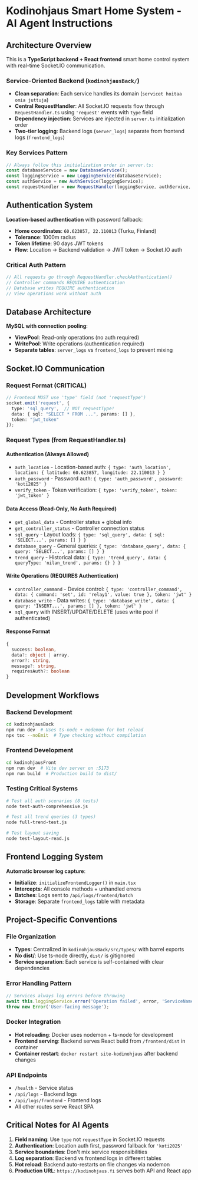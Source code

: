 # Kodinohjaus Smart Home System - AI Agent Instructions

## Architecture Overview

This is a **TypeScript backend + React frontend** smart home control system with real-time Socket.IO communication.

### Service-Oriented Backend (`kodinohjausBack/`)
- **Clean separation**: Each service handles its domain (`servicet hoitaa omia juttuja`)
- **Central RequestHandler**: All Socket.IO requests flow through `RequestHandler.ts` using `'request'` events with `type` field
- **Dependency injection**: Services are injected in `server.ts` initialization order
- **Two-tier logging**: Backend logs (`server_logs`) separate from frontend logs (`frontend_logs`)

### Key Services Pattern
```typescript
// Always follow this initialization order in server.ts:
const databaseService = new DatabaseService();
const loggingService = new LoggingService(databaseService); 
const authService = new AuthService(loggingService);
const requestHandler = new RequestHandler(loggingService, authService, databaseService, controllerService);
```

## Authentication System

**Location-based authentication** with password fallback:
- **Home coordinates**: `60.623857, 22.110013` (Turku, Finland)
- **Tolerance**: 1000m radius
- **Token lifetime**: 90 days JWT tokens
- **Flow**: Location → Backend validation → JWT token → Socket.IO auth

### Critical Auth Pattern
```typescript
// All requests go through RequestHandler.checkAuthentication()
// Controller commands REQUIRE authentication
// Database writes REQUIRE authentication  
// View operations work without auth
```

## Database Architecture

**MySQL with connection pooling**:
- **ViewPool**: Read-only operations (no auth required)
- **WritePool**: Write operations (authentication required)
- **Separate tables**: `server_logs` vs `frontend_logs` to prevent mixing

## Socket.IO Communication

### Request Format (CRITICAL)
```typescript
// Frontend MUST use 'type' field (not 'requestType')
socket.emit('request', {
  type: 'sql_query',  // NOT requestType!
  data: { sql: "SELECT * FROM ...", params: [] },
  token: "jwt_token"
});
```

### Request Types (from RequestHandler.ts)

#### Authentication (Always Allowed)
- `auth_location` - Location-based auth: `{ type: 'auth_location', location: { latitude: 60.623857, longitude: 22.110013 } }`
- `auth_password` - Password auth: `{ type: 'auth_password', password: 'koti2025' }`
- `verify_token` - Token verification: `{ type: 'verify_token', token: 'jwt_token' }`

#### Data Access (Read-Only, No Auth Required)
- `get_global_data` - Controller status + global info
- `get_controller_status` - Controller connection status
- `sql_query` - Layout loads: `{ type: 'sql_query', data: { sql: 'SELECT...', params: [] } }`
- `database_query` - General queries: `{ type: 'database_query', data: { query: 'SELECT...', params: [] } }`
- `trend_query` - Historical data: `{ type: 'trend_query', data: { queryType: 'nilan_trend', params: {} } }`

#### Write Operations (REQUIRES Authentication)
- `controller_command` - Device control: `{ type: 'controller_command', data: { command: 'set', id: 'relay1', value: true }, token: 'jwt' }`
- `database_write` - Data writes: `{ type: 'database_write', data: { query: 'INSERT...', params: [] }, token: 'jwt' }`
- `sql_query` with INSERT/UPDATE/DELETE (uses write pool if authenticated)

#### Response Format
```typescript
{
  success: boolean,
  data?: object | array,
  error?: string,
  message?: string,
  requiresAuth?: boolean
}
```

## Development Workflows

### Backend Development
```bash
cd kodinohjausBack
npm run dev  # Uses ts-node + nodemon for hot reload
npx tsc --noEmit  # Type checking without compilation
```

### Frontend Development  
```bash
cd kodinohjausFront
npm run dev  # Vite dev server on :5173
npm run build  # Production build to dist/
```

### Testing Critical Systems
```bash
# Test all auth scenarios (8 tests)
node test-auth-comprehensive.js

# Test all trend queries (3 types) 
node full-trend-test.js

# Test layout saving
node test-layout-read.js
```

## Frontend Logging System

**Automatic browser log capture**:
- **Initialize**: `initializeFrontendLogger()` in `main.tsx`
- **Intercepts**: All console methods + unhandled errors
- **Batches**: Logs sent to `/api/logs/frontend/batch`
- **Storage**: Separate `frontend_logs` table with metadata

## Project-Specific Conventions

### File Organization
- **Types**: Centralized in `kodinohjausBack/src/types/` with barrel exports
- **No dist/**: Use ts-node directly, `dist/` is gitignored
- **Service separation**: Each service is self-contained with clear dependencies

### Error Handling Pattern
```typescript
// Services always log errors before throwing
await this.loggingService.error('Operation failed', error, 'ServiceName');
throw new Error('User-facing message');
```

### Docker Integration
- **Hot reloading**: Docker uses nodemon + ts-node for development
- **Frontend serving**: Backend serves React build from `/frontend/dist` in container
- **Container restart**: `docker restart site-kodinohjaus` after backend changes

### API Endpoints
- `/health` - Service status
- `/api/logs` - Backend logs  
- `/api/logs/frontend` - Frontend logs
- All other routes serve React SPA

## Critical Notes for AI Agents

1. **Field naming**: Use `type` not `requestType` in Socket.IO requests
2. **Authentication**: Location auth first, password fallback for `'koti2025'`
3. **Service boundaries**: Don't mix service responsibilities  
4. **Log separation**: Backend vs frontend logs in different tables
5. **Hot reload**: Backend auto-restarts on file changes via nodemon
6. **Production URL**: `https://kodinohjaus.fi` serves both API and React app